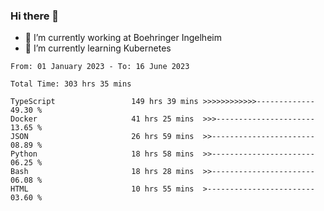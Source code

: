 ### Hi there 👋
- 🔭 I’m currently working at Boehringer Ingelheim
- 🌱 I’m currently learning Kubernetes

 
<!--START_SECTION:waka-->

```text
From: 01 January 2023 - To: 16 June 2023

Total Time: 303 hrs 35 mins

TypeScript                 149 hrs 39 mins >>>>>>>>>>>>-------------   49.30 %
Docker                     41 hrs 25 mins  >>>----------------------   13.65 %
JSON                       26 hrs 59 mins  >>-----------------------   08.89 %
Python                     18 hrs 58 mins  >>-----------------------   06.25 %
Bash                       18 hrs 28 mins  >>-----------------------   06.08 %
HTML                       10 hrs 55 mins  >------------------------   03.60 %
```

<!--END_SECTION:waka-->

 
